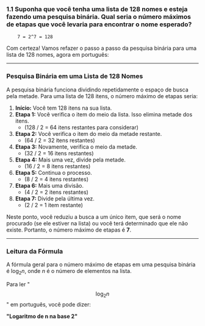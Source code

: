 ### 1.1 Suponha que você tenha uma lista de 128 nomes e esteja fazendo uma pesquisa binária. Qual seria o número máximos de etapas que você levaria para encontrar o nome esperado?
    
        7 = 2^7 = 128

Com certeza! Vamos refazer o passo a passo da pesquisa binária para uma lista de 128 nomes, agora em português:

---

### Pesquisa Binária em uma Lista de 128 Nomes

A pesquisa binária funciona dividindo repetidamente o espaço de busca pela metade. Para uma lista de 128 itens, o número máximo de etapas seria:

1.  **Início:** Você tem 128 itens na sua lista.
2.  **Etapa 1:** Você verifica o item do meio da lista. Isso elimina metade dos itens.
    * (128 / 2 = 64 itens restantes para considerar)
3.  **Etapa 2:** Você verifica o item do meio da metade restante.
    * (64 / 2 = 32 itens restantes)
4.  **Etapa 3:** Novamente, verifica o meio da metade.
    * (32 / 2 = 16 itens restantes)
5.  **Etapa 4:** Mais uma vez, divide pela metade.
    * (16 / 2 = 8 itens restantes)
6.  **Etapa 5:** Continua o processo.
    * (8 / 2 = 4 itens restantes)
7.  **Etapa 6:** Mais uma divisão.
    * (4 / 2 = 2 itens restantes)
8.  **Etapa 7:** Divide pela última vez.
    * (2 / 2 = 1 item restante)

Neste ponto, você reduziu a busca a um único item, que será o nome procurado (se ele estiver na lista) ou você terá determinado que ele não existe. Portanto, o número máximo de etapas é **7**.

---

### Leitura da Fórmula

A fórmula geral para o número máximo de etapas em uma pesquisa binária é $\log_2 n$, onde $n$ é o número de elementos na lista.

Para ler "$$\log_2 n$$" em português, você pode dizer:

**"Logaritmo de n na base 2"**